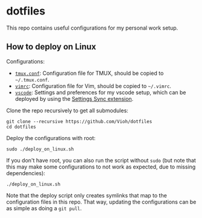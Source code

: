 # dotfiles

This repo contains useful configurations for my personal work setup.

## How to deploy on Linux

Configurations:
* [`tmux.conf`](linux/tmux.conf): Configuration file for TMUX, should be copied to `~/.tmux.conf`.
* [`vimrc`](linux/vimrc): Configuration file for Vim, should be copied to `~/.vimrc`.
* [`vscode`](https://gist.github.com/Vioh/061a4acd1a94029d0753f2bf9b7c7c1e): Settings and preferences for my vscode setup, which can be deployed by using the [Settings Sync extension](https://marketplace.visualstudio.com/items?itemName=Shan.code-settings-sync).

Clone the repo recursively to get all submodules:

    git clone --recursive https://github.com/Vioh/dotfiles
    cd dotfiles

Deploy the configurations with root:

    sudo ./deploy_on_linux.sh

If you don't have root, you can also run the script without `sudo` (but note that this may make some configurations to not work as expected, due to missing dependencies):

    ./deploy_on_linux.sh

Note that the deploy script only creates symlinks that map to the configuration files in this repo. That way, updating the configurations can be as simple as doing a `git pull`.
